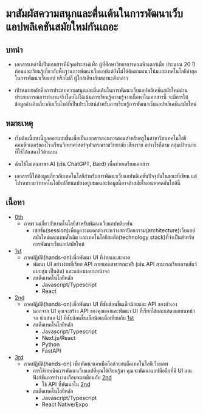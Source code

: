 # มาสัมผัสความสนุกและตื่นเต้นในการพัฒนาเว็บแอปพลิเคชันสมัยใหม่กันเถอะ

## บทนำ

- เอกสารเหล่านี้เป็นเอกสารที่มีจุดประสงค์เพื่อ ผู้ที่ศึกษาวิทยาการคอมพิวเตอร์เมื่อ ประมาณ 20 ปีก่อนและเรียนรู้เกี่ยวกับพื้นฐานการพัฒนาเว็บแอปแต่ยังไม่ได้ติดตามแนวโน้มและเทคโนโลยีล่าสุดในการพัฒนาเว็บแอป หรือไม่ก็ ผู้ใกล้เคียงกับสถานะดังกล่าว

- เป้าหมายหลักคือการประสบความสนุกและตื่นเต้นในการพัฒนาเว็บแอปพลิเคชันสมัยใหม่ผ่านประสบการณ์การทำงานจริงโดยไม่ได้เน้นการเรียนรู้ความรู้จากเนื้อหาในเอกสารนี้ จะมีการให้ข้อมูลอ้างอิงเกี่ยวกับเว็บไซต์ที่เป็นประโยชน์สำหรับการเรียนรู้การพัฒนาเว็บแอปพลิเคชันสมัยใหม่

## หมายเหตุ

- เริ่มต้นเนื้อหานี้ถูกออกแบบขึ้นเพื่อเป็นเอกสารสอนการสอนสำหรับครูในสาขาวิชาเทคโนโลยีคอมพิวเตอร์ของโรงเรียนวิทยาศาสตร์จุฬาภรณราชวิทยาลัย เชียงราย อย่างไรก็ตาม กลุ่มเป้าหมายที่ใช้ได้แสดงไว้ด้านบน
- ฉันใช้โมเดลภาษา AI (เช่น ChatGPT, Bard) เพื่อช่วยเตรียมเอกสาร

- เอกสารนี้ให้ข้อมูลเกี่ยวกับเทคโนโลยีสำหรับการพัฒนาเว็บแอปพลิเคชันปัจจุบันในขณะที่เขียน แต่โปรดทราบว่าเทคโนโลยีเปลี่ยนแปลงอยู่เสมอและข้อมูลนี้อาจล้าสมัยในอนาคตตอันใกล้นี้

## เนื้อหา

- [0th](0th.md)
  - ภาพรวมเกี่ยวกับเทคโนโลยีสำหรับพัฒนาเว็บแอปพลิเคชัน
    - เซสชัน(session)เพื่อดูความแตกต่างระหว่างสถาปัตยกรรม(architecture)เว็บแอปสมัยใหม่และแบบดั้งเดิม และเทคโนโลยีสแต็ก(technology stack)ที่จําเป็นสําหรับการพัฒนาเว็บแอปสมัยใหม่
- [1st](1st.md)
  - ภาคปฏิบัติ(hands-on)เพื่อพัฒนา UI ที่ง่ายและสะดวก
    - พัฒนา UI อย่างง่ายที่เรียก API ภายนอกสาธารณะฟรี (เช่น API สามารถเรียกภาพสัตว์แบบสุ่ม เป็นต้น) และแสดงผลบนหน้าจอ
    - สแต็คเทคโนโลยีหลัก
      - Javascript/Typescript
      - React
- [2nd](2nd.md)
  - ภาคปฏิบัติ(hands-on)เพื่อพัฒนา UI ที่ซับซ้อนขึ้นเล็กน้อยและ API ของตัวเอง
    - นอกจาก UI คุณจะสร้าง API ของคุณเองและพัฒนา UI ที่เรียกใช้และแสดงผลบนหน้าจอ นำเสนอ UI ที่ซับซ้อนขึ้นเล็กน้อยเมื่อเทียบกับ [1st](1st.md)
    - สแต็คเทคโนโลยีหลัก
      - Javascript/Typescript
      - Next.js/React
      - Python
      - FastAPI
- [3rd](3rd.md)
  - ภาคปฏิบัติ(hands-on) เพื่อพัฒนาแอพมือถือด้วยสแต็คเทคโนโลยีเว็บแอพ
    - การใช้เทคนิคการพัฒนาเว็บแอปที่คุณได้เรียนรู้มา คุณจะพัฒนาแอปมือถือที่มี UI และฟังก์ชันการทำงานเกือบจะเหมือนกับ [2nd](2nd.md)
      - ใช้ API ที่พัฒนาใน [2nd](2nd.md)
    - สแต็คเทคโนโลยีหลัก
      - Javascript/Typescript
      - React Native/Expo
